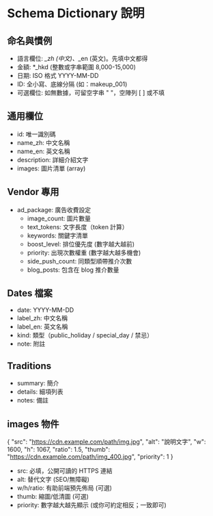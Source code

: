 # Schema Dictionary 說明

## 命名與慣例
- 語言欄位: *_zh (中文)、*_en (英文)。先填中文都得
- 金額: *_hkd (整數或字串範圍 8,000-15,000)
- 日期: ISO 格式 YYYY-MM-DD
- ID: 全小寫、底線分隔 (如：makeup_001)
- 可選欄位: 如無數據，可留空字串 " "，空陣列 [ ] 或不填

## 通用欄位
- id: 唯一識別碼
- name_zh: 中文名稱
- name_en: 英文名稱
- description: 詳細介紹文字
- images: 圖片清單 (array)

## Vendor 專用
- ad_package: 廣告收費設定
  - image_count: 圖片數量
  - text_tokens: 文字長度（token 計算）
  - keywords: 關鍵字清單
  - boost_level: 排位優先度 (數字越大越前)
  - priority: 出現次數權重 (數字越大越多機會)
  - side_push_count: 同類型順帶推介次數
  - blog_posts: 包含在 blog 推介數量

## Dates 檔案
- date: YYYY-MM-DD
- label_zh: 中文名稱
- label_en: 英文名稱
- kind: 類型（public_holiday / special_day / 禁忌）
- note: 附註

## Traditions
- summary: 簡介
- details: 細項列表
- notes: 備註

## images 物件
{
  "src": "https://cdn.example.com/path/img.jpg",
  "alt": "說明文字",
  "w": 1600, "h": 1067, "ratio": 1.5,
  "thumb": "https://cdn.example.com/path/img_400.jpg",
  "priority": 1
}

- src: 必填，公開可讀的 HTTPS 連結
- alt: 替代文字 (SEO/無障礙)
- w/h/ratio: 有助前端預先佈局 (可選)
- thumb: 縮圖/低清圖 (可選)
- priority: 數字越大越先顯示 (或你可約定相反；一致即可)

